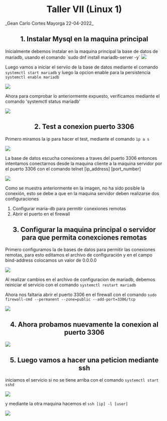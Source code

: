 <h1 align="center">Taller VII (Linux 1)</h1>
_Gean Carlo Cortes Mayorga 22-04-2022_

<h2 align="center"> 1. Instalar Mysql en la maquina principal </h2>
Inicialmente debemos instalar en la maquina principal la base de datos de mariadb, usando el comando `sudo dnf install mariadb-server -y`

<img src="./img/Screenshot_1.png"/>

Luego vamos a iniciar el serviio de la base de datos mediante el comando `systemctl start mariadb` y luego la opcion enable para la persistencia `systemctl enable mariadb`

<img src="./img/Screenshot_2.png"/>

Ahora para comprobar lo anteriormente expuesto, verificamos mediante el comando 'systemctl status mariadb'

<img src="./img/Screenshot_3.png"/>


<h2 align="center"> 2. Test a conexion puerto 3306</h2>

Primero miramos la ip para hacer el test, mediante el comando `ìp a s`

<img src="./img/Screenshot_4.png"/>

La base de datos escucha conexiones a traves del puerto 3306 entonces intentamos conectarnos desde la maquina cliente a la maquina servidor por el puerto 3306 con el comando telnet [ip_address] [port_number]

<img src="./img/Screenshot_5.png"/>

Como se muestra anteriormente en la imagen, no ha sido posible la conexión, esto se debe a que en la maquina servidor deben realizarse dos configuraciones

1. Configurar maria-db para permitir conexiones remotas 
2. Abrir el puerto en el firewall


<h2 align="center"> 3. Configurar la maquina principal o servidor para que permita conexciones remotas</h2>

Primero configuramos la de bases de datos para permitir las conexiones remotas, para esto editamos el archivo de configuración y en el campo bind-address colocamos un valor de 0.0.0.0

<img src="./img/Screenshot_6.png"/>

Al realizar cambios en el archivo de configuracion de mariadb, debemos reiniciar el servicio con el comando `systemctl restart mariadb`

Ahora nos faltaria abrir el puerto 3306 en el firewall con el comando `sudo firewall-cmd --permanent --zone=public --add-port=3306/tcp`

<img src="./img/Screenshot_7.png"/>


<h2 align="center"> 4. Ahora probamos nuevamente la conexion al puerto 3306</h2>

<img src="./img/Screenshot_8.png"/>


<h2 align="center"> 5. Luego vamos a hacer una peticion mediante ssh</h2>

iniciamos el servicio si no se tiene arriba con el comando `systemctl start sshd` 

<img src="./img/Screenshot_9.png"/>

y mediante la otra maquina hacemos el `ssh [ip] -l [user]`

<img src="./img/Screenshot_10.png"/>










